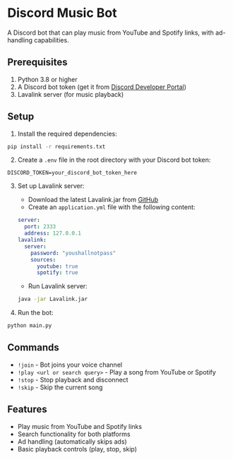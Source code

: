 # Discord Music Bot

A Discord bot that can play music from YouTube and Spotify links, with ad-handling capabilities.

## Prerequisites

1. Python 3.8 or higher
2. A Discord bot token (get it from [Discord Developer Portal](https://discord.com/developers/applications))
3. Lavalink server (for music playback)

## Setup

1. Install the required dependencies:
```bash
pip install -r requirements.txt
```

2. Create a `.env` file in the root directory with your Discord bot token:
```
DISCORD_TOKEN=your_discord_bot_token_here
```

3. Set up Lavalink server:
   - Download the latest Lavalink.jar from [GitHub](https://github.com/freyacodes/Lavalink/releases)
   - Create an `application.yml` file with the following content:
   ```yaml
   server:
     port: 2333
     address: 127.0.0.1
   lavalink:
     server:
       password: "youshallnotpass"
       sources:
         youtube: true
         spotify: true
   ```
   - Run Lavalink server:
   ```bash
   java -jar Lavalink.jar
   ```

4. Run the bot:
```bash
python main.py
```

## Commands

- `!join` - Bot joins your voice channel
- `!play <url or search query>` - Play a song from YouTube or Spotify
- `!stop` - Stop playback and disconnect
- `!skip` - Skip the current song

## Features

- Play music from YouTube and Spotify links
- Search functionality for both platforms
- Ad handling (automatically skips ads)
- Basic playback controls (play, stop, skip) 